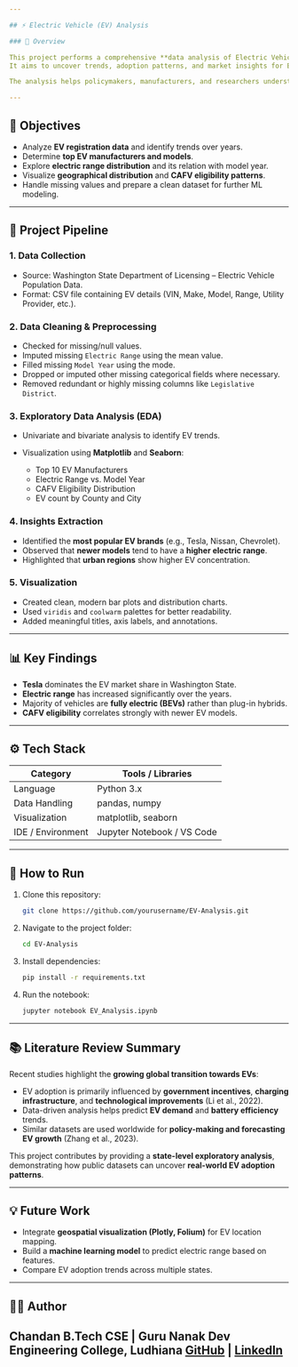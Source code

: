 ```yaml
---

## ⚡ Electric Vehicle (EV) Analysis

### 📘 Overview

This project performs a comprehensive **data analysis of Electric Vehicles (EVs)** 
It aims to uncover trends, adoption patterns, and market insights for EV manufacturers, models, and electric range performance.

The analysis helps policymakers, manufacturers, and researchers understand **EV adoption dynamics**, and serves as a practical demonstration of **data cleaning, visualization, and exploratory data analysis (EDA)** in Python.

---
```


## 🎯 Objectives

* Analyze **EV registration data** and identify trends over years.
* Determine **top EV manufacturers and models**.
* Explore **electric range distribution** and its relation with model year.
* Visualize **geographical distribution** and **CAFV eligibility patterns**.
* Handle missing values and prepare a clean dataset for further ML modeling.

---

## 🧩 Project Pipeline

### **1. Data Collection**

* Source: Washington State Department of Licensing – Electric Vehicle Population Data.
* Format: CSV file containing EV details (VIN, Make, Model, Range, Utility Provider, etc.).

### **2. Data Cleaning & Preprocessing**

* Checked for missing/null values.
* Imputed missing `Electric Range` using the mean value.
* Filled missing `Model Year` using the mode.
* Dropped or imputed other missing categorical fields where necessary.
* Removed redundant or highly missing columns like `Legislative District`.

### **3. Exploratory Data Analysis (EDA)**

* Univariate and bivariate analysis to identify EV trends.
* Visualization using **Matplotlib** and **Seaborn**:

  * Top 10 EV Manufacturers
  * Electric Range vs. Model Year
  * CAFV Eligibility Distribution
  * EV count by County and City

### **4. Insights Extraction**

* Identified the **most popular EV brands** (e.g., Tesla, Nissan, Chevrolet).
* Observed that **newer models** tend to have a **higher electric range**.
* Highlighted that **urban regions** show higher EV concentration.

### **5. Visualization**

* Created clean, modern bar plots and distribution charts.
* Used `viridis` and `coolwarm` palettes for better readability.
* Added meaningful titles, axis labels, and annotations.

---

## 📊 Key Findings

* **Tesla** dominates the EV market share in Washington State.
* **Electric range** has increased significantly over the years.
* Majority of vehicles are **fully electric (BEVs)** rather than plug-in hybrids.
* **CAFV eligibility** correlates strongly with newer EV models.

---

## ⚙️ Tech Stack

| Category          | Tools / Libraries          |
| ----------------- | -------------------------- |
| Language          | Python 3.x                 |
| Data Handling     | pandas, numpy              |
| Visualization     | matplotlib, seaborn        |
| IDE / Environment | Jupyter Notebook / VS Code |

---

## 🚀 How to Run

1. Clone this repository:

   ```bash
   git clone https://github.com/yourusername/EV-Analysis.git
   ```
2. Navigate to the project folder:

   ```bash
   cd EV-Analysis
   ```
3. Install dependencies:

   ```bash
   pip install -r requirements.txt
   ```
4. Run the notebook:

   ```bash
   jupyter notebook EV_Analysis.ipynb
   ```

---

## 📚 Literature Review Summary

Recent studies highlight the **growing global transition towards EVs**:

* EV adoption is primarily influenced by **government incentives**, **charging infrastructure**, and **technological improvements** (Li et al., 2022).
* Data-driven analysis helps predict **EV demand** and **battery efficiency** trends.
* Similar datasets are used worldwide for **policy-making and forecasting EV growth** (Zhang et al., 2023).

This project contributes by providing a **state-level exploratory analysis**, demonstrating how public datasets can uncover **real-world EV adoption patterns**.

---

## 💡 Future Work

* Integrate **geospatial visualization (Plotly, Folium)** for EV location mapping.
* Build a **machine learning model** to predict electric range based on features.
* Compare EV adoption trends across multiple states.

---

## 👨‍💻 Author

**Chandan**
B.Tech CSE | Guru Nanak Dev Engineering College, Ludhiana
[GitHub](https://github.com/chandan-911) | [LinkedIn](https://www.linkedin.com/in/chandan-m911/)
---
